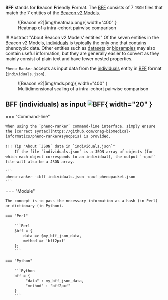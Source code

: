 **BFF** stands for **B**eacon **F**riendly **F**ormat. The [BFF](https://b2ri-documentation.readthedocs.io/en/latest/data-ingestion) consists of 7 `JSON` files that match the 7 entities of the [Beacon v2 Models](https://docs.genomebeacons.org/models).

<figure markdown>
   ![Beacon v2](img/heatmap.png){ width="400" }
   <figcaption> Heatmap of a intra-cohort pairwise comparison</figcaption>
</figure>

!!! Abstract "About Beacon v2 Models' entities"
    Of the seven entities in the Beacon v2 Models, [individuals](https://docs.genomebeacons.org/schemas-md/individuals_defaultSchema) is typically the only one that contains phenotypic data. Other entities such as [datasets](https://docs.genomebeacons.org/schemas-md/datasets_defaultSchema) or [biosamples](https://docs.genomebeacons.org/schemas-md/biosamples_defaultSchema) may also contain useful information, but they are generally easier to convert as they mainly consist of plain text and have fewer nested properties.

   `Pheno-Ranker` accepts as input data from the [individuals](https://docs.genomebeacons.org/schemas-md/individuals_defaultSchema) entity in [BFF](https://b2ri-documentation.readthedocs.io/en/latest/data-ingestion) format (`individuals.json`).

<figure markdown>
   ![Beacon v2](img/mds.png){ width="400" }
   <figcaption> Multidimensional scaling of a intra-cohort pairwise comparison</figcaption>
</figure>

## BFF (individuals) as input ![BFF](https://avatars.githubusercontent.com/u/33450937?s=200&v=4){ width="20" }

=== "Command-line"

    When using the `pheno-ranker` command-line interface, simply ensure the [correct syntax](https://github.com/cnag-biomedical-informatics/pheno-ranker#synopsis) is provided.

    !!! Tip "About `JSON` data in `individuals.json`"
        If the file `individuals.json` is a JSON array of objects (for which each object corresponds to an individual), the output `-opxf` file will also be a JSON array.

    ```
    pheno-ranker -ibff individuals.json -opxf phenopacket.json
    ```

=== "Module"

    The concept is to pass the necessary information as a hash (in Perl) or dictionary (in Python).

    === "Perl"

        ```Perl
        $bff = {
            data => $my_bff_json_data,
            method => 'bff2pxf'
        };
        ```

    === "Python"

        ```Python
        bff = {
             "data" : my_bff_json_data,
             "method" : "bff2pxf"
        }
        ```
